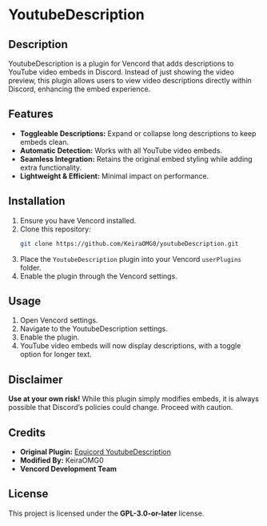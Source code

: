 # YoutubeDescription

## Description
YoutubeDescription is a plugin for Vencord that adds descriptions to YouTube video embeds in Discord. Instead of just showing the video preview, this plugin allows users to view video descriptions directly within Discord, enhancing the embed experience.

## Features
- **Toggleable Descriptions:** Expand or collapse long descriptions to keep embeds clean.
- **Automatic Detection:** Works with all YouTube video embeds.
- **Seamless Integration:** Retains the original embed styling while adding extra functionality.
- **Lightweight & Efficient:** Minimal impact on performance.

## Installation
1. Ensure you have Vencord installed.
2. Clone this repository:
   ```bash
   git clone https://github.com/KeiraOMG0/youtubeDescription.git
   ```
3. Place the `YoutubeDescription` plugin into your Vencord `userPlugins` folder.
4. Enable the plugin through the Vencord settings.

## Usage
1. Open Vencord settings.
2. Navigate to the YoutubeDescription settings.
3. Enable the plugin.
4. YouTube video embeds will now display descriptions, with a toggle option for longer text.

## Disclaimer
**Use at your own risk!** While this plugin simply modifies embeds, it is always possible that Discord’s policies could change. Proceed with caution.

## Credits
- **Original Plugin:** [Equicord YoutubeDescription](https://github.com/Equicord/Equicord/blob/main/src/equicordplugins/youtubeDescription/index.tsx)
- **Modified By:** KeiraOMG0
- **Vencord Development Team**

## License
This project is licensed under the **GPL-3.0-or-later** license.

